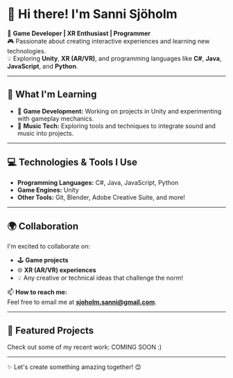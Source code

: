 # 👋 Hi there! I'm Sanni Sjöholm

🌟 **Game Developer | XR Enthusiast | Programmer**  
🎮 Passionate about creating interactive experiences and learning new technologies.  
💡 Exploring **Unity**, **XR (AR/VR)**, and programming languages like **C#**, **Java**, **JavaScript**, and **Python**.  

---

## 🚀 What I'm Learning
- 🎲 **Game Development:** Working on projects in Unity and experimenting with gameplay mechanics.  
- 🎵 **Music Tech:** Exploring tools and techniques to integrate sound and music into projects.

---

## 💻 Technologies & Tools I Use
- **Programming Languages:** C#, Java, JavaScript, Python  
- **Game Engines:** Unity  
- **Other Tools:** Git, Blender, Adobe Creative Suite, and more!  

---

## 🌍 Collaboration
I'm excited to collaborate on:
- 🕹️ **Game projects**
- 🌐 **XR (AR/VR) experiences**
- 💡 Any creative or technical ideas that challenge the norm!

📫 **How to reach me:**  
Feel free to email me at **sjoholm.sanni@gmail.com**.  

---

## 📂 Featured Projects
Check out some of my recent work:
COMING SOON :)

---

✨ Let's create something amazing together! 😊
